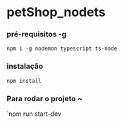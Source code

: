 # petShop_nodets

### pré-requisitos  -g
`npm i -g nodemon typescript ts-node`

### instalação
`npm install`

### Para rodar o projeto ~
`npm run start-dev


